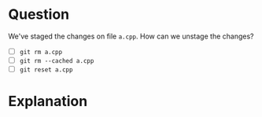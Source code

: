 # Question
We've staged the changes on file `a.cpp`. How can we unstage the changes?
- [ ] `git rm a.cpp`
- [ ] `git rm --cached a.cpp`
- [ ] `git reset a.cpp`

# Explanation
